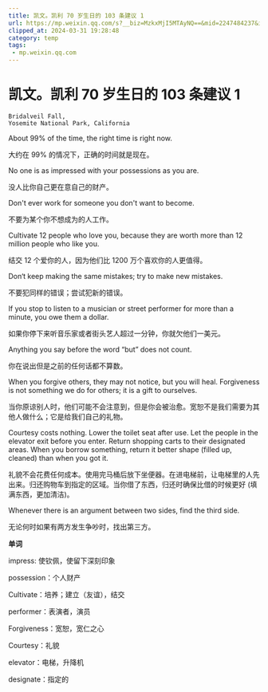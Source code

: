 ```yaml
---
title: 凯文。凯利 70 岁生日的 103 条建议 1
url: https://mp.weixin.qq.com/s?__biz=MzkxMjI5MTAyNQ==&mid=2247484237&idx=1&sn=320a2c91c7d85556c64c96ecd35cd1e6&chksm=c10e66f3f679efe5d1a80e39ac298ea823268b5764f4478a7cf85da90ddf1b3722b736f7f214&mpshare=1&scene=1&srcid=02277HcXfe4X99D1pWjMucHn&sharer_shareinfo=e9ae905908ad8f3cf7efb163154c5828&sharer_shareinfo_first=e9ae905908ad8f3cf7efb163154c5828#rd
clipped_at: 2024-03-31 19:28:48
category: temp
tags: 
 - mp.weixin.qq.com
---
```



# 凯文。凯利 70 岁生日的 103 条建议 1

```plain
Bridalveil Fall,
Yosemite National Park, California
```

About 99% of the time, the right time is right now.

大约在 99% 的情况下，正确的时间就是现在。

No one is as impressed with your possessions as you are.

没人比你自己更在意自己的财产。

Don't ever work for someone you don't want to become.

不要为某个你不想成为的人工作。

Cultivate 12 people who love you, because they are worth more than 12 million people who like you.

结交 12 个爱你的人，因为他们比 1200 万个喜欢你的人更值得。

Don‘t keep making the same mistakes; try to make new mistakes.

不要犯同样的错误；尝试犯新的错误。

If you stop to listen to a musician or street performer for more than a minute, you owe them a dollar.

如果你停下来听音乐家或者街头艺人超过一分钟，你就欠他们一美元。

Anything you say before the word “but” does not count.

你在说出但是之前的任何话都不算数。

When you forgive others, they may not notice, but you will heal. Forgiveness is not something we do for others; it is a gift to ourselves.

当你原谅别人时，他们可能不会注意到，但是你会被治愈。宽恕不是我们需要为其他人做什么；它是给我们自己的礼物。

Courtesy costs nothing. Lower the toilet seat after use. Let the people in the elevator exit before you enter. Return shopping carts to their designated areas. When you borrow something, return it better shape (filled up, cleaned) than when you got it.

礼貌不会花费任何成本。使用完马桶后放下坐便器。在进电梯前，让电梯里的人先出来。归还购物车到指定的区域。当你借了东西，归还时确保比借的时候更好 (填满东西，更加清洁)。

Whenever there is an argument between two sides, find the third side.

无论何时如果有两方发生争吵时，找出第三方。

**单词**

impress: 使钦佩，使留下深刻印象

possession：个人财产

Cultivate：培养；建立（友谊），结交

performer：表演者，演员

Forgiveness：宽恕，宽仁之心

Courtesy：礼貌

elevator：电梯，升降机

designate：指定的